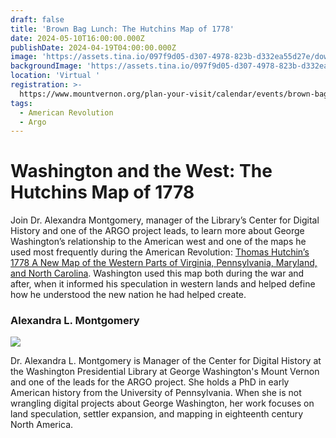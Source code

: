 ```yaml
---
draft: false
title: 'Brown Bag Lunch: The Hutchins Map of 1778'
date: 2024-05-10T16:00:00.000Z
publishDate: 2024-04-19T04:00:00.000Z
image: 'https://assets.tina.io/097f9d05-d307-4978-823b-d332ea55d27e/download (1).png'
backgroundImage: 'https://assets.tina.io/097f9d05-d307-4978-823b-d332ea55d27e/download (1).png'
location: 'Virtual '
registration: >-
  https://www.mountvernon.org/plan-your-visit/calendar/events/brown-bag-lunch-the-hutchins-map-of-1778/
tags:
  - American Revolution
  - Argo
---
```


# Washington and the West: The Hutchins Map of 1778

Join Dr. Alexandra Montgomery, manager of the Library’s Center for Digital History and one of the ARGO project leads, to learn more about George Washington’s relationship to the American west and one of the maps he used most frequently during the American Revolution: [Thomas Hutchin’s 1778 A New Map of the Western Parts of Virginia, Pennsylvania, Maryland, and North Carolina](https://catalog.mountvernon.org/digital/collection/p16829coll42/id/283/rec/3?_gl=1*1vxsmxp*_ga*NTY4NTk0OTk3LjE3MTM1NTY2NjE.*_ga_Z7H51J8C80*MTcxMzU1NjY2MC4xLjEuMTcxMzU1NzA0MC40Mi4wLjA.). Washington used this map both during the war and after, when it informed his speculation in western lands and helped define how he understood the new nation he had helped create.

### Alexandra L. Montgomery

![](</Screenshot 2024-04-19 161927.jpg>)

Dr. Alexandra L. Montgomery is Manager of the Center for Digital History at the Washington Presidential Library at George Washington's Mount Vernon and one of the leads for the ARGO project. She holds a PhD in early American history from the University of Pennsylvania. When she is not wrangling digital projects about George Washington, her work focuses on land speculation, settler expansion, and mapping in eighteenth century North America.
